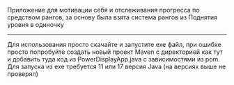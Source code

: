 Приложение для мотивации себя и отслеживания прогресса по средством рангов, за основу была взята система рангов из Поднятия уровня в одиночку

---

Для использования просто скачайте и запустите exe файл, при ошибке просто попробуйте создать новый проект Maven с директорией как тут и добавить туда код из PowerDisplayApp.java с зависимостями из pom.
Для запуска из exe требуется 11 или 17 версия Java (на версиях выше не проверял)

